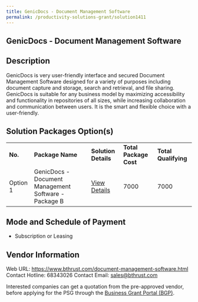 ```yaml
---
title: GenicDocs - Document Management Software
permalink: /productivity-solutions-grant/solution1411
---
```


## GenicDocs - Document Management Software

## Description

GenicDocs is very user-friendly interface and secured Document Management Software designed for a variety of purposes including document capture and storage, search and retrieval, and file sharing. GenicDocs is suitable for any business model by maximizing accessibility and functionality in repositories of all sizes, while increasing collaboration and communication between users. It is the smart and flexible choice with a user-friendly.

## Solution Packages Option(s)

<table>
<tr>
<td><b>No.</b></td>
<td><b>Package Name</b></td>
<td><b>Solution Details</b></td>
<td><b>Total Package Cost</b></td>
<td><b>Total Qualifying</b></td>
</tr>
<tr>
<td>Option 1</td>
<td>GenicDocs - Document Management Software - Package B</td>
<td><a href='https://www.gobusiness.gov.sg/images/psg/Desensitised_Business_Thrust_Annex_3_CR_wef_23_September_2021_Part_2.pdf'>View Details</a></td>
<td>7000</td>
<td>7000</td>
</tr>
</table>

## Mode and Schedule of Payment

 - Subscription or Leasing

## Vendor Information

 Web URL: https://www.bthrust.com/document-management-software.html
Contact Hotline: 68343026 
Contact Email: sales@bthrust.com


Interested companies can get a quotation from the pre-approved vendor, before applying for the PSG through the <a href='https://www.businessgrants.gov.sg/'>Business Grant Portal (BGP)</a>.
